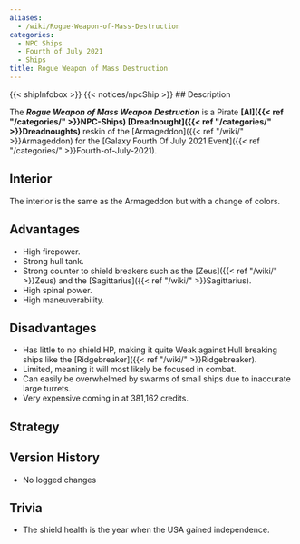 ```yaml
---
aliases:
  - /wiki/Rogue-Weapon-of-Mass-Destruction
categories:
  - NPC Ships
  - Fourth of July 2021
  - Ships
title: Rogue Weapon of Mass Destruction
---
```


{{< shipInfobox >}} {{< notices/npcShip >}} ## Description

The **_Rogue Weapon of Mass Weapon Destruction_** is a Pirate **[AI]({{< ref "/categories/" >}}NPC-Ships) [Dreadnought]({{< ref "/categories/" >}}Dreadnoughts)** reskin of the [Armageddon]({{< ref "/wiki/" >}}Armageddon) for the [Galaxy Fourth Of July 2021 Event]({{< ref "/categories/" >}}Fourth-of-July-2021).

## Interior

The interior is the same as the Armageddon but with a change of colors.

## Advantages

- High firepower.
- Strong hull tank.
- Strong counter to shield breakers such as the [Zeus]({{< ref "/wiki/" >}}Zeus) and the [Sagittarius]({{< ref "/wiki/" >}}Sagittarius).
- High spinal power.
- High maneuverability.

## Disadvantages

- Has little to no shield HP, making it quite Weak against Hull breaking ships like the [Ridgebreaker]({{< ref "/wiki/" >}}Ridgebreaker).
- Limited, meaning it will most likely be focused in combat.
- Can easily be overwhelmed by swarms of small ships due to inaccurate large turrets.
- Very expensive coming in at 381,162 credits.

## Strategy

## Version History

- No logged changes

## Trivia

- The shield health is the year when the USA gained independence.
